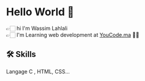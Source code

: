 # Hello World 👋
 👉🏻 hi I'm Wassim Lahlali      
 👉🏻 I'm Learning web development at [YouCode.ma](https://youcode.ma/) 👨‍💻
## 🛠 Skills
Langage C , HTML, CSS...


